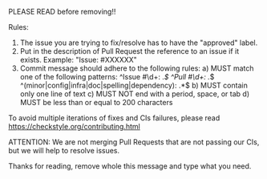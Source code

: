 PLEASE READ before removing!!

Rules:
1) The issue you are trying to fix/resolve has to have the "approved" label.
2) Put in the description of Pull Request the reference to an issue if it exists.
   Example: "Issue: #XXXXXX"
3) Commit message should adhere to the following rules:
   a) MUST match one of the following patterns:
      ^Issue #\\d+: .*$
      ^Pull #\\d+: .*$
      ^(minor|config|infra|doc|spelling|dependency): .*$
   b) MUST contain only one line of text
   c) MUST NOT end with a period, space, or tab
   d) MUST be less than or equal to 200 characters

To avoid multiple iterations of fixes and CIs failures, please read
https://checkstyle.org/contributing.html

ATTENTION: We are not merging Pull Requests that are not passing our CIs,
but we will help to resolve issues.

Thanks for reading, remove whole this message and type what you need.
